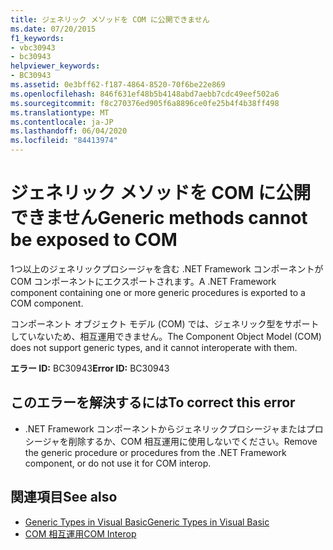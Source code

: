 ```yaml
---
title: ジェネリック メソッドを COM に公開できません
ms.date: 07/20/2015
f1_keywords:
- vbc30943
- bc30943
helpviewer_keywords:
- BC30943
ms.assetid: 0e3bff62-f187-4864-8520-70f6be22e869
ms.openlocfilehash: 846f631ef48b5b4148abd7aebb7cdc49eef502a6
ms.sourcegitcommit: f8c270376ed905f6a8896ce0fe25b4f4b38ff498
ms.translationtype: MT
ms.contentlocale: ja-JP
ms.lasthandoff: 06/04/2020
ms.locfileid: "84413974"
---
```

# <a name="generic-methods-cannot-be-exposed-to-com"></a><span data-ttu-id="62d71-102">ジェネリック メソッドを COM に公開できません</span><span class="sxs-lookup"><span data-stu-id="62d71-102">Generic methods cannot be exposed to COM</span></span>
<span data-ttu-id="62d71-103">1つ以上のジェネリックプロシージャを含む .NET Framework コンポーネントが COM コンポーネントにエクスポートされます。</span><span class="sxs-lookup"><span data-stu-id="62d71-103">A .NET Framework component containing one or more generic procedures is exported to a COM component.</span></span>  
  
 <span data-ttu-id="62d71-104">コンポーネント オブジェクト モデル (COM) では、ジェネリック型をサポートしていないため、相互運用できません。</span><span class="sxs-lookup"><span data-stu-id="62d71-104">The Component Object Model (COM) does not support generic types, and it cannot interoperate with them.</span></span>  
  
 <span data-ttu-id="62d71-105">**エラー ID:** BC30943</span><span class="sxs-lookup"><span data-stu-id="62d71-105">**Error ID:** BC30943</span></span>  
  
## <a name="to-correct-this-error"></a><span data-ttu-id="62d71-106">このエラーを解決するには</span><span class="sxs-lookup"><span data-stu-id="62d71-106">To correct this error</span></span>  
  
- <span data-ttu-id="62d71-107">.NET Framework コンポーネントからジェネリックプロシージャまたはプロシージャを削除するか、COM 相互運用に使用しないでください。</span><span class="sxs-lookup"><span data-stu-id="62d71-107">Remove the generic procedure or procedures from the .NET Framework component, or do not use it for COM interop.</span></span>  
  
## <a name="see-also"></a><span data-ttu-id="62d71-108">関連項目</span><span class="sxs-lookup"><span data-stu-id="62d71-108">See also</span></span>

- [<span data-ttu-id="62d71-109">Generic Types in Visual Basic</span><span class="sxs-lookup"><span data-stu-id="62d71-109">Generic Types in Visual Basic</span></span>](../programming-guide/language-features/data-types/generic-types.md)
- [<span data-ttu-id="62d71-110">COM 相互運用</span><span class="sxs-lookup"><span data-stu-id="62d71-110">COM Interop</span></span>](../programming-guide/com-interop/index.md)
